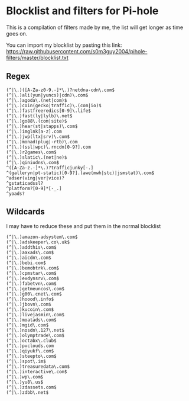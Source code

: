 # Blocklist and filters for Pi-hole

This is a compilation of filters made by me, the list will get longer as time goes on.

You can import my blocklist by pasting this link: https://raw.githubusercontent.com/s0m3guy2004/pihole-filters/master/blocklist.txt
## Regex
```
(^|\.)([A-Za-z0-9.-]*\.)?netdna-cdn\.com$
(^|\.)ali(yun|yuncs)|cdn)\.com$
(^|\.)agoda\.(net|com)$
(^|\.)coin(gecko|traffic)\.(com|io)$
(^|\.)fastfreeredics[0-9]\.life$
(^|\.)fast(ly|lylb)\.net$
(^|\.)go88\.(com|site)$
(^|\.)hear(st|stapps)\.com$
(^|\.)imglnk[a-z].com
(^|\.)jwp(ltx|srv)\.com$
(^|\.)monad(plug|-rtb)\.com
(^|\.)(ssl|wpc)\.rncdn[0-9?].com
(^|\.)r2games\.com$
(^|\.)slatic\.(net|ne)$
(^|\.)qiniudns\.com$
^([A-Za-z.-]*\.)?trafficjunky[-.]
^(galleryn|pt-static)[0-9?].(awe(mwh|stc)|jsmstat)\.com$
^adser(ving|ver|vice)?
^gstaticadssl?
^platform?[0-9]*[-_.]
^yoads?
```
## Wildcards

I may have to reduce these and put them in the normal blocklist
```
(^|\.)amazon-adsystem\.com$
(^|\.)adskeeper\.co\.uk$
(^|\.)addthis\.com$
(^|\.)aaxads\.com$
(^|\.)aicdn\.com$
(^|\.)bebi.com$
(^|\.)bemobtrk\.com$
(^|\.)cpmstar\.com$
(^|\.)exdynsrv\.com$
(^|\.)fabetvn\.com$
(^|\.)getmeuncos\.com$
(^|\.)g00\.cnet\.com$
(^|\.)hoood\.info$
(^|\.)jbovn\.com$
(^|\.)kucoin\.com$
(^|\.)livejasmin\.com$
(^|\.)moatads\.com$
(^|\.)mgid\.com$
(^|\.)nosdn\.127\.net$
(^|\.)olymptrade\.com$
(^|\.)octabx\.club$
(^|\.)pvclouds.com
(^|\.)qiyukf\.com$
(^|\.)steepto\.com$
(^|\.)spot\.im$
(^|\.)treasuredata\.com$
(^|\.)interactive\.com$
(^|\.)wp\.com$
(^|\.)yu8\.us$
(^|\.)zdassets.com$
(^|\.)zdbb\.net$
```
